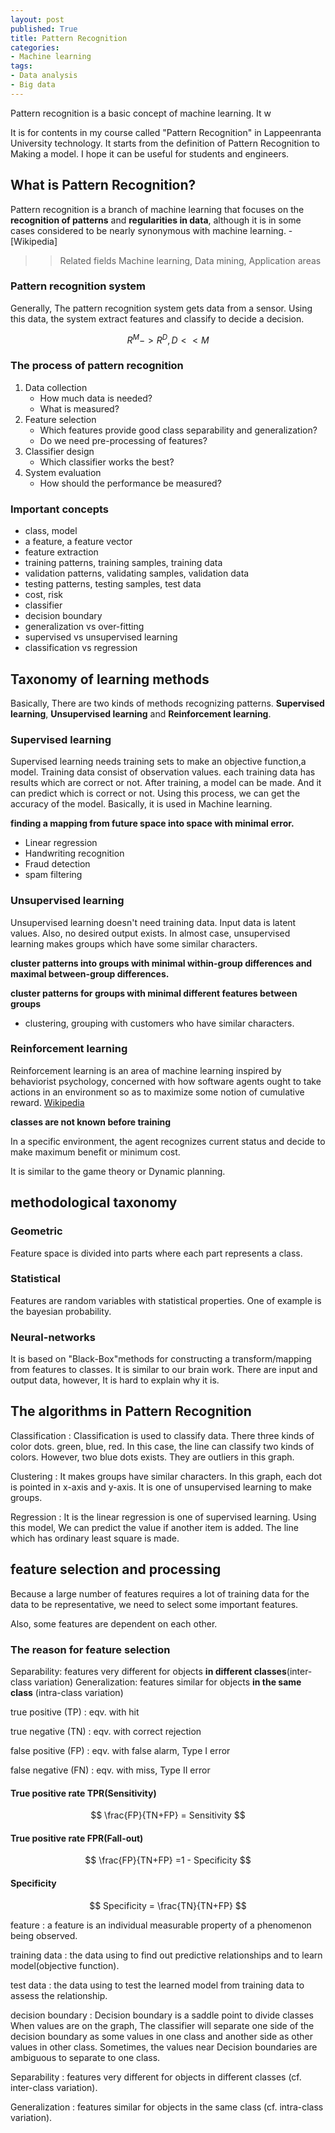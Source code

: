 ```yaml
---
layout: post
published: True
title: Pattern Recognition
categories:
- Machine learning
tags:
- Data analysis
- Big data
---
```


Pattern recognition is a basic concept of machine learning. It w



It is for  contents in my course called "Pattern Recognition" in Lappeenranta University technology. It starts from the definition of Pattern Recognition to Making a model. I hope it can be useful for students and engineers.



<!--more-->

## What is Pattern Recognition?

Pattern recognition is a branch of machine learning that focuses on the **recognition of patterns** and **regularities in data**, although it is in some cases considered to be nearly synonymous with machine learning. - [Wikipedia]

>> Related fields Machine learning, Data mining, Application areas

### Pattern recognition system
Generally, The pattern recognition system gets data from a sensor. 
Using this data, the system extract features and classify to decide a decision.

$$
R^M -> R^D, D<<M
$$

### The process of pattern recognition

1. Data collection
    - How much data is needed?
    - What is measured?
2. Feature selection
    - Which features provide good class separability and generalization?
    - Do we need pre-processing of features?
3. Classifier design
    - Which classifier works the best?
4. System evaluation
    - How should the performance be measured?

### Important concepts
- class, model
- a feature, a feature vector
- feature extraction
- training patterns, training samples, training data
- validation patterns, validating samples, validation data
- testing patterns, testing samples, test data
- cost, risk
- classifier
- decision boundary
- generalization vs over-fitting
- supervised vs unsupervised learning
- classification vs regression

## Taxonomy of learning methods
Basically, There are two kinds of methods recognizing patterns. **Supervised learning**,  **Unsupervised learning** and **Reinforcement learning**.

### Supervised learning
Supervised learning needs training sets to make an objective function,a model. Training data consist of  observation values. each training data has results which are correct or not. After training, a model can be made. And it can predict which is correct or not. Using this process, we can get the accuracy of the model. Basically, it is used in Machine learning.

**finding a mapping from future space into space with minimal error.**

- Linear regression
- Handwriting recognition
- Fraud detection
- spam filtering

### Unsupervised learning
Unsupervised learning doesn't need training data. Input data is latent values. Also, no desired output exists. In almost case, unsupervised learning makes groups which have some similar characters.

**cluster patterns into groups with minimal within-group differences and maximal between-group differences.**

**cluster patterns for groups with minimal different features between groups**

- clustering, grouping with customers who have similar characters.

### Reinforcement learning
Reinforcement learning is an area of machine learning inspired by behaviorist psychology, concerned with how software agents ought to take actions in an environment so as to maximize some notion of cumulative reward. [Wikipedia](https://en.wikipedia.org/wiki/Reinforcement_learning) 

**classes are not known before training**

In a specific environment,  the agent recognizes current status and decide to make maximum benefit or minimum cost.

It is similar to the game theory or Dynamic planning.


## methodological taxonomy

### Geometric
Feature space is divided into parts where each part represents a class.

### Statistical
Features are random variables with statistical properties.
One of example is the bayesian probability. 

### Neural-networks
It is based on "Black-Box"methods for constructing a transform/mapping from features to classes.
It is similar to our brain work. There are input and output data, however, It is hard to explain why it is.



## The algorithms in Pattern Recognition

Classification
: Classification is used to classify data. There three kinds of color dots. green, blue, red. In this case, the line can classify two kinds of colors. However, two blue dots exists. They are outliers in this graph.

Clustering
: It makes groups have similar characters. In this graph, each dot is pointed in x-axis and y-axis. It is one of unsupervised learning to make groups.

Regression
: It is the linear regression is one of supervised learning. Using this model, We can predict the value if another item is added. The line which has ordinary least square is made.


## feature selection and processing

Because a large number of features requires a lot of training data for the data to be representative, we need to select some important features.

Also, some features are dependent on each other.

### The reason for feature selection
Separability: features very different for objects **in different classes**(inter-class variation)
Generalization: features similar for objects **in the same class** (intra-class variation)

true positive (TP)
: eqv. with hit

true negative (TN)
: eqv. with correct rejection

false positive (FP)
: eqv. with false alarm, Type I error

false negative (FN)
: eqv. with miss, Type II error

#### True positive rate TPR(Sensitivity)
$$
\frac{FP}{TN+FP} = Sensitivity
$$

#### True positive rate FPR(Fall-out)
$$
\frac{FP}{TN+FP} =1 -  Specificity
$$

#### Specificity
$$
Specificity = \frac{TN}{TN+FP}
$$


feature
: a feature is an individual measurable property of a phenomenon being observed.

training data
: the data using to find out predictive relationships and to learn model(objective function).

test data
: the data using to test the learned model from training data to assess the relationship.


decision boundary
: Decision boundary is a saddle point to divide classes When values are on the graph, The classifier will separate one side of the decision boundary as some values in one class and another side as other values in other class.
Sometimes, the values near Decision boundaries are ambiguous to separate to one class.

Separability
: features very different for objects in different classes (cf. inter-class variation).

Generalization
: features similar for objects in the same class (cf. intra-class variation).